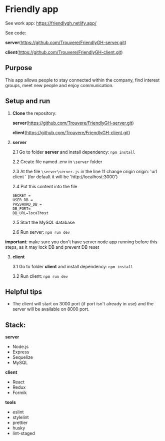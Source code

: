 # Friendly app

See work app: https://friendlygh.netlify.app/

See code:

**server**(https://github.com/Trouvere/FriendlyGH-server.git)

**client**(https://github.com/Trouvere/FriendlyGH-client.git)

## Purpose

This app allows people to stay connected within the company, find interest groups, meet new people and enjoy communication.

## Setup and run

1.  **Clone** the repository:

    **server**(https://github.com/Trouvere/FriendlyGH-server.git)

    **client**(https://github.com/Trouvere/FriendlyGH-client.git)

2.  **server**

    2.1 Go to folder **server** and install dependency: `npm install`

    2.2 Create file named .env in `\server` folder

    2.3 At the file `\server\server.js` in the line 11 change origin
    origin: 'url client '
    (for default it will be 'http://localhost:3000')

    2.4 Put this content into the file

        SECRET =
        USER_DB =
        PASSWORD_DB =
        DB_PORT=
        DB_URL=localhost

    2.5 Start the MySQL database

    2.6 Run server: `npm run dev`

**important**: make sure you don't have server node app running before this steps, as it may lock DB and prevent DB reset

3. **client**

   3.1 Go to folder **client** and install dependency: `npm install`

   3.2 Run client: `npm run dev`

## Helpful tips

- The client will start on 3000 port (if port isn't already in use) and the server will be available on 8000 port.

## Stack:

**server**

- Node.js
- Express
- Sequelize
- MySQL

**client**

- React
- Redux
- Formik

**tools**

- eslint
- stylelint
- prettier
- husky
- lint-staged
